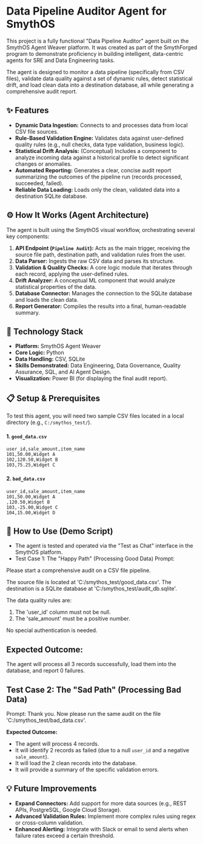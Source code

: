 # Data Pipeline Auditor Agent for SmythOS

This project is a fully functional "Data Pipeline Auditor" agent built on the SmythOS Agent Weaver platform. It was created as part of the SmythForged program to demonstrate proficiency in building intelligent, data-centric agents for SRE and Data Engineering tasks.

The agent is designed to monitor a data pipeline (specifically from CSV files), validate data quality against a set of dynamic rules, detect statistical drift, and load clean data into a destination database, all while generating a comprehensive audit report.

## ✨ Features

-   **Dynamic Data Ingestion:** Connects to and processes data from local CSV file sources.
-   **Rule-Based Validation Engine:** Validates data against user-defined quality rules (e.g., null checks, data type validation, business logic).
-   **Statistical Drift Analysis:** (Conceptual) Includes a component to analyze incoming data against a historical profile to detect significant changes or anomalies.
-   **Automated Reporting:** Generates a clear, concise audit report summarizing the outcomes of the pipeline run (records processed, succeeded, failed).
-   **Reliable Data Loading:** Loads only the clean, validated data into a destination SQLite database.

## ⚙️ How It Works (Agent Architecture)

The agent is built using the SmythOS visual workflow, orchestrating several key components:

1.  **API Endpoint (`Pipeline Audit`):** Acts as the main trigger, receiving the source file path, destination path, and validation rules from the user.
2.  **Data Parser:** Ingests the raw CSV data and parses its structure.
3.  **Validation & Quality Checks:** A core logic module that iterates through each record, applying the user-defined rules.
4.  **Drift Analyzer:** A conceptual ML component that would analyze statistical properties of the data.
5.  **Database Connector:** Manages the connection to the SQLite database and loads the clean data.
6.  **Report Generator:** Compiles the results into a final, human-readable summary.

## 🚀 Technology Stack

-   **Platform:** SmythOS Agent Weaver
-   **Core Logic:** Python
-   **Data Handling:** CSV, SQLite
-   **Skills Demonstrated:** Data Engineering, Data Governance, Quality Assurance, SQL, and AI Agent Design.
-   **Visualization:** Power BI (for displaying the final audit report).

## 📋 Setup & Prerequisites

To test this agent, you will need two sample CSV files located in a local directory (e.g., `C:/smythos_test/`).

#### 1. `good_data.csv`

```csv
user_id,sale_amount,item_name
101,50.00,Widget A
102,120.50,Widget B
103,75.25,Widget C
 ```

#### 2. `bad_data.csv`
```csv
user_id,sale_amount,item_name
101,50.00,Widget A
,120.50,Widget B
103,-25.00,Widget C
104,15.00,Widget D
 ```

## 🤖 How to Use (Demo Script)
- The agent is tested and operated via the "Test as Chat" interface in the SmythOS platform.
- Test Case 1: The "Happy Path" (Processing Good Data)
Prompt:

Please start a comprehensive audit on a CSV file pipeline.

The source file is located at 'C:/smythos_test/good_data.csv'.
The destination is a SQLite database at 'C:/smythos_test/audit_db.sqlite'.

The data quality rules are:
1. The 'user_id' column must not be null.
2. The 'sale_amount' must be a positive number.

No special authentication is needed.

## Expected Outcome:
The agent will process all 3 records successfully, load them into the database, and report 0 failures.

## Test Case 2: The "Sad Path" (Processing Bad Data)
Prompt:
Thank you. Now please run the same audit on the file 'C:/smythos_test/bad_data.csv'.

**Expected Outcome:**
- The agent will process 4 records.
- It will identify 2 records as failed (due to a null `user_id` and a negative `sale_amount`).
- It will load the 2 clean records into the database.
- It will provide a summary of the specific validation errors.


## 💡 Future Improvements

-   **Expand Connectors:** Add support for more data sources (e.g., REST APIs, PostgreSQL, Google Cloud Storage).
-   **Advanced Validation Rules:** Implement more complex rules using regex or cross-column validation.
-   **Enhanced Alerting:** Integrate with Slack or email to send alerts when failure rates exceed a certain threshold.
